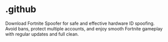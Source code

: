 # .github
Download Fortnite Spoofer for safe and effective hardware ID spoofing. Avoid bans, protect multiple accounts, and enjoy smooth Fortnite gameplay with regular updates and full clean.
